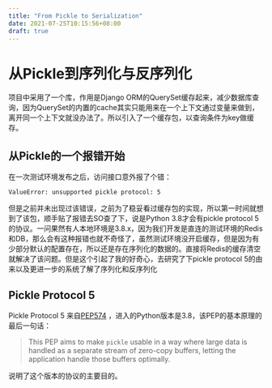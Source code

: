 ```yaml
---
title: "From Pickle to Serialization"
date: 2021-07-25T10:15:56+08:00
draft: true
---
```


# 从Pickle到序列化与反序列化

项目中采用了一个库，作用是Django ORM的QuerySet缓存起来，减少数据库查询，因为QuerySet的内置的cache其实只能用来在一个上下文通过变量来做到，离开同一个上下文就没办法了。所以引入了一个缓存包，以查询条件为key做缓存。

##  从Pickle的一个报错开始

在一次测试环境发布之后，访问接口意外报了个错：

```
ValueError: unsupported pickle protocol: 5
```

但是之前并未出现过该错误，之前为了稳妥看过缓存包的实现，所以第一时间就想到了该包，顺手贴了报错去SO查了下，说是Python 3.8才会有pickle protocol 5的协议。一问果然有人本地环境是3.8.x，因为我们开发是直连的测试环境的Redis和DB，那么会有这种报错也就不奇怪了，虽然测试环境没开启缓存，但是因为有少部分默认的配置存在，所以还是存在序列化的数据的。直接将Redis的缓存清空就解决了该问题。但是这个引起了我的好奇心，去研究了下pickle protocol 5的由来以及更进一步的系统了解了序列化和反序列化

## Pickle Protocol 5

Pickle Protocol 5 来自[PEP574](https://www.python.org/dev/peps/pep-0574/) ，进入的Python版本是3.8，该PEP的基本原理的最后一句话：

> This PEP aims to make `pickle` usable in a way where large data is handled as a separate stream of zero-copy buffers, letting the application handle those buffers optimally.

说明了这个版本的协议的主要目的。
